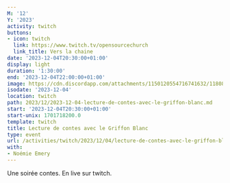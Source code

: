 ```yaml
---
M: '12'
Y: '2023'
activity: twitch
buttons:
- icon: twitch
  link: https://www.twitch.tv/opensourcechurch
  link_title: Vers la chaine
date: '2023-12-04T20:30:00+01:00'
display: light
duration: '1:30:00'
end: '2023-12-04T22:00:00+01:00'
image: https://cdn.discordapp.com/attachments/1150120554716741632/1180869741762584597/artbreeder-mixer-2023-12-03T13_50_58.475Z.jpeg
isodate: '2023-12-04'
location: twitch
path: 2023/12/2023-12-04-lecture-de-contes-avec-le-griffon-blanc.md
start: '2023-12-04T20:30:00+01:00'
start-unix: 1701718200.0
template: twitch
title: Lecture de contes avec le Griffon Blanc
type: event
url: /activities/twitch/2023/12/04/lecture-de-contes-avec-le-griffon-blanc
with:
- Noémie Emery
---
```

Une soirée contes. En live sur twitch.